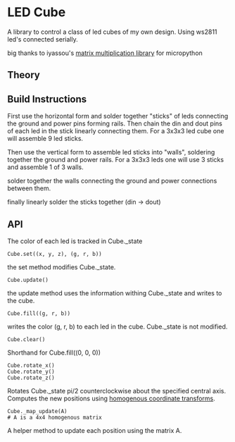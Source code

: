 # LED Cube

A library to control a class of led cubes of my own design.
Using ws2811 led's connected serially.

big thanks to iyassou's [matrix multiplication library](https://github.com/iyassou/umatrix) for micropython

## Theory

## Build Instructions

First use the horizontal form and solder together "sticks" of leds connecting the ground and power pins forming rails.
Then chain the din and dout pins of each led in the stick linearly connecting them.
For a 3x3x3 led cube one will assemble 9 led sticks.

Then use the vertical form to assemble led sticks into "walls", soldering together the ground and power rails.
For a 3x3x3 leds one will use 3 sticks and assemble 1 of 3 walls.

solder together the walls connecting the ground and power connections between them.

finally linearly solder the sticks together (din -> dout)

## API

The color of each led is tracked in Cube._state

```
Cube.set((x, y, z), (g, r, b))
```
the set method modifies Cube._state.

```
Cube.update()
```
the update method uses the information withing Cube._state and writes to the cube. 

```
Cube.fill((g, r, b))
```
writes the color (g, r, b) to each led in the cube.
Cube._state is not modified.

```
Cube.clear()
```
Shorthand for Cube.fill((0, 0, 0))

```
Cube.rotate_x()
Cube.rotate_y()
Cube.rotate_z()
```
Rotates Cube._state pi/2 counterclockwise about the specified central axis.
Computes the new positions using [homogenous coordinate transforms](https://www.cs.brandeis.edu/~cs155/Lecture_07_6.pdf).

```
Cube._map_update(A)
# A is a 4x4 homogenous matrix
```
A helper method to update each position using the matrix A.  
